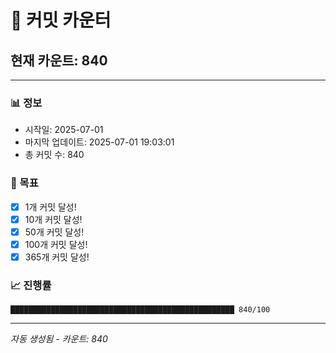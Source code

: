 # 🔢 커밋 카운터

## 현재 카운트: 840

---

### 📊 정보
- 시작일: 2025-07-01
- 마지막 업데이트: 2025-07-01 19:03:01
- 총 커밋 수: 840

### 🎯 목표
- [x] 1개 커밋 달성!
- [x] 10개 커밋 달성!
- [x] 50개 커밋 달성!
- [x] 100개 커밋 달성!
- [x] 365개 커밋 달성!

### 📈 진행률
```
██████████████████████████████████████████████████ 840/100
```

---
*자동 생성됨 - 카운트: 840*
